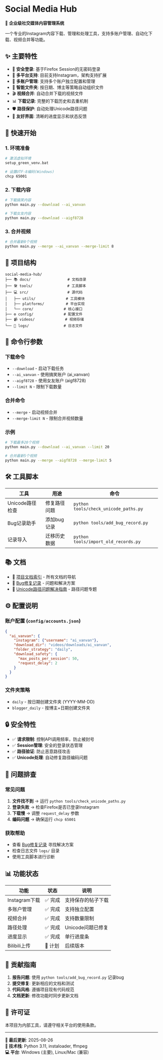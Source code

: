 # Social Media Hub

🎯 **企业级社交媒体内容管理系统**

一个专业的Instagram内容下载、管理和处理工具，支持多账户管理、自动化下载、视频合并等功能。

## ✨ 主要特性

- 🔐 **安全登录**: 基于Firefox Session的无密码登录
- 📱 **多平台支持**: 目前支持Instagram，架构支持扩展
- 👥 **多账户管理**: 支持多个账户独立配置和管理
- 📁 **智能文件夹**: 按日期、博主等策略自动组织文件
- 🎬 **视频合并**: 自动合并下载的视频文件
- 📊 **下载记录**: 完整的下载历史和去重机制
- 🛡️ **路径保护**: 自动处理Unicode路径问题
- 🎨 **友好界面**: 清晰的进度显示和状态反馈

## 🚀 快速开始

### 1. 环境准备
```bash
# 激活虚拟环境
setup_green_venv.bat

# 设置UTF-8编码(Windows)
chcp 65001
```

### 2. 下载内容
```bash
# 下载搞笑内容
python main.py --download --ai_vanvan

# 下载女友内容
python main.py --download --aigf8728
```

### 3. 合并视频
```bash
# 合并最新8个视频
python main.py --merge --ai_vanvan --merge-limit 8
```

## 📁 项目结构

```
social-media-hub/
├── 📚 docs/                 # 文档目录
├── 🛠️ tools/                # 工具脚本  
├── 💻 src/                  # 源代码
│   ├── utils/              # 工具模块
│   ├── platforms/          # 平台实现
│   └── core/              # 核心接口
├── ⚙️ config/              # 配置文件
├── 📹 videos/              # 视频存储
└── 📝 logs/                # 日志文件
```

## 🔧 命令行参数

### 下载命令
- `--download` - 启动下载任务
- `--ai_vanvan` - 使用搞笑账户 (ai_vanvan)
- `--aigf8728` - 使用女友账户 (aigf8728)  
- `--limit N` - 限制下载数量

### 合并命令
- `--merge` - 启动视频合并
- `--merge-limit N` - 限制合并视频数量

### 示例
```bash
# 下载最多20个视频
python main.py --download --ai_vanvan --limit 20

# 合并最新5个视频
python main.py --merge --aigf8728 --merge-limit 5
```

## 🛠️ 工具脚本

| 工具 | 用途 | 命令 |
|-----|------|------|
| Unicode路径检查 | 修复路径问题 | `python tools/check_unicode_paths.py` |
| Bug记录助手 | 添加bug记录 | `python tools/add_bug_record.py` |
| 记录导入 | 迁移历史数据 | `python tools/import_old_records.py` |

## 📚 文档

- 📖 [项目文档索引](docs/项目文档索引.md) - 所有文档的导航
- 🐛 [Bug修复记录](docs/Bug修复记录.md) - 问题和解决方案
- 🔧 [Unicode路径问题解决指南](docs/Unicode路径问题解决指南.md) - 路径问题专题

## ⚙️ 配置说明

### 账户配置 (`config/accounts.json`)
```json
{
  "ai_vanvan": {
    "instagram": {"username": "ai_vanvan"},
    "download_dir": "videos/downloads/ai_vanvan",
    "folder_strategy": "daily",
    "download_safety": {
      "max_posts_per_session": 50,
      "request_delay": 2
    }
  }
}
```

### 文件夹策略
- `daily` - 按日期创建文件夹 (YYYY-MM-DD)
- `blogger_daily` - 按博主+日期创建文件夹

## 🔒 安全特性

- ✅ **请求限制**: 控制API调用频率，防止被封号
- ✅ **Session管理**: 安全的登录状态管理
- ✅ **路径验证**: 防止恶意路径攻击
- ✅ **Unicode处理**: 自动修复路径编码问题

## 🐛 问题排查

### 常见问题
1. **文件找不到** → 运行 `python tools/check_unicode_paths.py`
2. **登录失败** → 检查Firefox是否已登录Instagram
3. **下载慢** → 调整 `request_delay` 参数
4. **编码问题** → 确保运行 `chcp 65001`

### 获取帮助
- 查看 [Bug修复记录](docs/Bug修复记录.md) 寻找解决方案
- 检查日志文件 `logs/` 目录
- 使用工具脚本进行诊断

## 📊 功能状态

| 功能 | 状态 | 说明 |
|-----|------|------|
| Instagram下载 | ✅ 完成 | 支持保存的帖子下载 |
| 多账户管理 | ✅ 完成 | 支持独立配置 |
| 视频合并 | ✅ 完成 | 支持数量限制 |
| 路径处理 | ✅ 完成 | Unicode问题已修复 |
| 进度显示 | ✅ 完成 | 单行进度条 |
| Bilibili上传 | 🚧 计划 | 后续版本 |

## 🤝 贡献指南

1. **报告问题**: 使用 `python tools/add_bug_record.py` 记录bug
2. **提交修复**: 更新相应的文档和测试
3. **代码风格**: 遵循项目现有代码规范
4. **文档更新**: 修改功能时同步更新文档

## 📄 许可证

本项目为内部工具，请遵守相关平台的使用条款。

---

**📝 最后更新**: 2025-08-26  
**🔧 技术栈**: Python 3.11, instaloader, ffmpeg  
**💻 平台**: Windows (主要), Linux/Mac (兼容)
